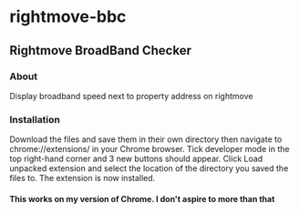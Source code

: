 # rightmove-bbc


## Rightmove BroadBand Checker 

### About 
Display broadband speed next to property address on rightmove


### Installation

Download the files and save them in their own directory then navigate to chrome://extensions/ in your Chrome browser. Tick developer mode in the top right-hand corner and 3 new buttons should appear. Click Load unpacked extension and select the location of the directory you saved the files to. The extension is now installed.

#### This works on my version of Chrome. I don't aspire to more than that
